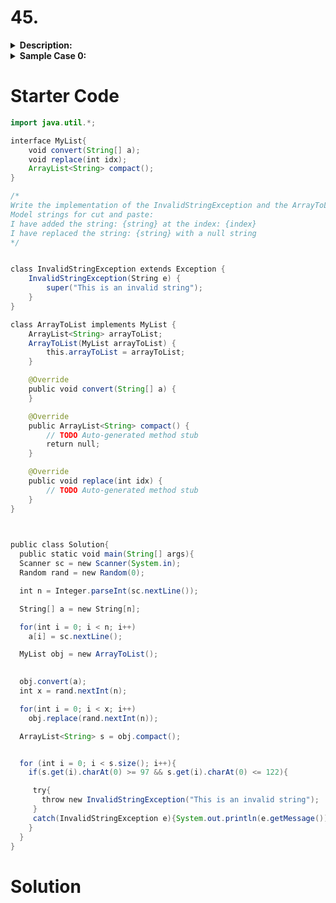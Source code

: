 # 45.
<details>
<summary><b>Description:</b></summary>

A _List_ is a dynamic array. Convert a static array to a dynamic list. Create the following classes:

1. The _InvalidStringException_ class should inherit the inbuilt _Exception_ class. It should also implement the following methods:

> `InvalidStringException( ): calls the constructor of the parent class.`

2. The _`ArrayToList`_ class should implement the interface _`MyList`_. It should have one class variable of type `ArrayList<String>`, `arrayToList`. It should also implement the following methods:

-   _`ArrayToList( ):`_ initializes the empty list arrayToList
-   _`void convert(String[] a)`_:  adds the strings in the array _`a`_, to the list _`arrayToList`_. Also prints "_`I have added the string: {string} at the index: {index}_`". For example if the string "abcd" is added at the index 0, it should print "I have added the string: abcd at index: 0".
-   _`void replace(int idx)`:_ replaces the string at the index _`idx`_ of _`arrayToList`_, with an empty string. Also prints "_`I have replaced the string: {string} with a null string`_". For example if the string "abcd" is replaced with the empty string, it should print "I have replaced the string: abcd with a null string".
-   _`ArrayList<String> compact():`_ It should remove all the empty string from the list and return the resulting list.

Note: The locked stub code in the editor provides the definition of the interface _`MyList`_ . It also validates the implementation of _`InvalidStringException`_ and _`ArrayToList`_ classes.

**Constraints**:
```java
1 ≤ n ≤ 100
1 ≤ length(a[i] ) ≤ 5
```

Input Format For Custom Testing

The first line contains an integer, _`n`_, the number of strings Each line _`i`_ of the _`n`_ subsequent lines (where _`0 ≤ i < n`_) contains a string.

</details>

<details>
<summary><b>Sample Case 0:</b></summary>

**Sample Input For Custom Testing**:

```
2
abcd
1234
```

**Sample Output**:

I have added the string: `abcd` at the index: `0`
I have added the string: `1234` at the index: `1`
I have replaced the string: `1234` with a `null` string</br>
This is an _invalid_ string

**Explanation**:
> The first two lines are printed after the two elements are added. The next line is printed when a string is replaced. The last line was automatically printed.

</details>

# Starter Code
```java
import java.util.*;

interface MyList{
    void convert(String[] a);
    void replace(int idx); 
    ArrayList<String> compact();
}

/*
Write the implementation of the InvalidStringException and the ArrayToList classes
Model strings for cut and paste:
I have added the string: {string} at the index: {index}
I have replaced the string: {string} with a null string
*/


class InvalidStringException extends Exception {
    InvalidStringException(String e) {
        super("This is an invalid string");
    }
}

class ArrayToList implements MyList {
    ArrayList<String> arrayToList;
    ArrayToList(MyList arrayToList) {
        this.arrayToList = arrayToList;
    }

    @Override
    public void convert(String[] a) {
    }

    @Override
    public ArrayList<String> compact() {
        // TODO Auto-generated method stub
        return null;
    }

    @Override
    public void replace(int idx) {
        // TODO Auto-generated method stub
    }
}

  

public class Solution{
  public static void main(String[] args){
  Scanner sc = new Scanner(System.in);
  Random rand = new Random(0);

  int n = Integer.parseInt(sc.nextLine());

  String[] a = new String[n];

  for(int i = 0; i < n; i++)
    a[i] = sc.nextLine();

  MyList obj = new ArrayToList();

  
  obj.convert(a);
  int x = rand.nextInt(n);

  for(int i = 0; i < x; i++)
    obj.replace(rand.nextInt(n));

  ArrayList<String> s = obj.compact();


  for (int i = 0; i < s.size(); i++){
    if(s.get(i).charAt(0) >= 97 && s.get(i).charAt(0) <= 122){

     try{
       throw new InvalidStringException("This is an invalid string");
     }
     catch(InvalidStringException e){System.out.println(e.getMessage());}   
    }
  }
}
```

# Solution
```java

```